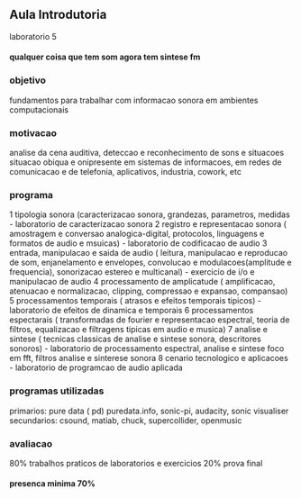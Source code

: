 Aula Introdutoria
------------------
laboratorio 5

#### qualquer coisa que tem som agora tem sintese fm

### objetivo
fundamentos para trabalhar com informacao sonora em ambientes computacionais

### motivacao
analise da cena auditiva, deteccao e reconhecimento de sons e situacoes
situacao obiqua e onipresente em sistemas de informacoes, em redes de comunicacao e de telefonia, aplicativos, industria, cowork, etc

### programa
1 tipologia sonora (caracterizacao sonora, grandezas, parametros, medidas - laboratorio de caracterizacao sonora
2 registro e representacao sonora ( amostragem e conversao analogica-digital, protocolos, linguagens e formatos de audio e msuicas) - laboratorio de codificacao de audio
3 entrada, manipulacao e saida de audio ( leitura, manipulacao e reproducao de som, enjanelamento e envelopes, convolucao e modulacoes(amplitude e frequencia), sonorizacao estereo e multicanal) - exercicio de i/o e manipulacao de audio
4 processamento de amplicatude ( amplificacao, atenuacao e normalizacao, clipping, compressao e expansao, compansao)
5 processamentos temporais ( atrasos e efeitos temporais tipicos) - laboratorio de efeitos de dinamica e temporais
6 processamentos espectarais ( transformadas de fourier e representacao espectral, teoria de filtros, equalizacao e filtragens tipicas em audio e musica)
7 analise e sintese ( tecnicas classicas de analise e sintese sonora, descritores sonoros) - laboratorio de processamento espectral, analise e sintese
foco em fft, filtros analise e sinterese sonora
8 cenario tecnologico e aplicacoes - laboratorio de programcao de audio aplicada

### programas utilizadas
primarios: pure data ( pd) puredata.info, sonic-pi, audacity, sonic visualiser
secundarios: csound, matiab, chuck, supercollider, openmusic

### avaliacao
80% trabalhos praticos de laboratorios e exercicios
20% prova final

#### presenca minima 70%

